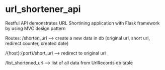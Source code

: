 # url_shortener_api

Restful API demonstrates URL Shortining application with Flask framework by using MVC design pattern


Routes:
  /shorten_url              --> create a new data in db (original url, short url, redirect counter, created date)
  
  /{host}:{port}/short_url  --> redirect to original url
  
  /list_shortened_url       --> list of all data from UrlRecords db table

